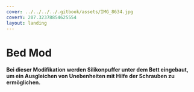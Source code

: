```yaml
---
cover: ../../../../.gitbook/assets/IMG_8634.jpg
coverY: 207.32378854625554
layout: landing
---
```


# Bed Mod

#### **Bei dieser Modifikation werden Silikonpuffer unter dem Bett eingebaut, um ein Ausgleichen von Unebenheiten mit Hilfe der Schrauben zu ermöglichen.**

###
